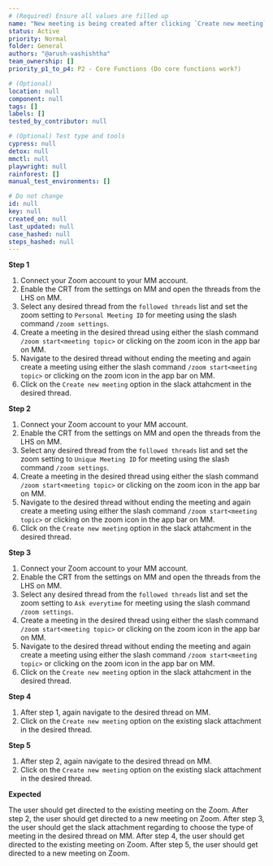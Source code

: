 ```yaml
---
# (Required) Ensure all values are filled up
name: "New meeting is being created after clicking `Create new meeting` in the threads view. "
status: Active
priority: Normal
folder: General
authors: "@arush-vashishtha"
team_ownership: []
priority_p1_to_p4: P2 - Core Functions (Do core functions work?)

# (Optional)
location: null
component: null
tags: []
labels: []
tested_by_contributor: null

# (Optional) Test type and tools
cypress: null
detox: null
mmctl: null
playwright: null
rainforest: []
manual_test_environments: []

# Do not change
id: null
key: null
created_on: null
last_updated: null
case_hashed: null
steps_hashed: null
---
```


**Step 1**

1. Connect your Zoom account to your MM account.
2. Enable the CRT from the settings on MM and open the threads from the LHS on MM.
3. Select any desired thread from the `followed threads` list and set the zoom setting to `Personal Meeting ID` for meeting using the slash command `/zoom settings`.
4. Create a meeting in the desired thread using either the slash command `/zoom start<meeting topic>` or clicking on the zoom icon in the app bar on MM.
5. Navigate to the desired thread without ending the meeting and again create a meeting using either the slash command `/zoom start<meeting topic>` or clicking on the zoom icon in the app bar on MM.
6. Click on the `Create new meeting` option in the slack attahcment in the desired thread.

**Step 2**

1. Connect your Zoom account to your MM account.
2. Enable the CRT from the settings on MM and open the threads from the LHS on MM.
3. Select any desired thread from the `followed threads` list and set the zoom setting to `Unique Meeting ID` for meeting using the slash command `/zoom settings`.
4. Create a meeting in the desired thread using either the slash command `/zoom start<meeting topic>` or clicking on the zoom icon in the app bar on MM.
5. Navigate to the desired thread without ending the meeting and again create a meeting using either the slash command `/zoom start<meeting topic>` or clicking on the zoom icon in the app bar on MM.
6. Click on the `Create new meeting` option in the slack attahcment in the desired thread.

**Step 3**

1. Connect your Zoom account to your MM account.
2. Enable the CRT from the settings on MM and open the threads from the LHS on MM.
3. Select any desired thread from the `followed threads` list and set the zoom setting to `Ask everytime` for meeting using the slash command `/zoom settings`.
4. Create a meeting in the desired thread using either the slash command `/zoom start<meeting topic>` or clicking on the zoom icon in the app bar on MM.
5. Navigate to the desired thread without ending the meeting and again create a meeting using either the slash command `/zoom start<meeting topic>` or clicking on the zoom icon in the app bar on MM.
6. Click on the `Create new meeting` option in the slack attahcment in the desired thread.

**Step 4**

1. After step 1, again navigate to the desired thread on MM.
2. Click on the `Create new meeting` option on the existing slack attachment in the desired thread.

**Step 5**

1. After step 2, again navigate to the desired thread on MM.
2. Click on the `Create new meeting` option on the existing slack attachment in the desired thread.

**Expected**

The user should get directed to the existing meeting on the Zoom.
After step 2, the user should get directed to a new meeting on Zoom.
After step 3, the user should get the slack attachment regarding to choose the type of meeting in the desired thread on MM.
After step 4, the user should get directed to the existing meeting on Zoom.
After step 5, the user should get directed to a new meeting on Zoom.